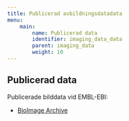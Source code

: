 ```yaml
---
title: Publicerad avbildningsdatadata
menu:
    main:
        name: Publicerad data
        identifier: imaging_data_data
        parent: imaging_data
        weight: 10
---
```


## Publicerad data

Publicerade bilddata vid EMBL-EBI:

* [BioImage Archive](https://www.ebi.ac.uk/bioimage-archive/)
